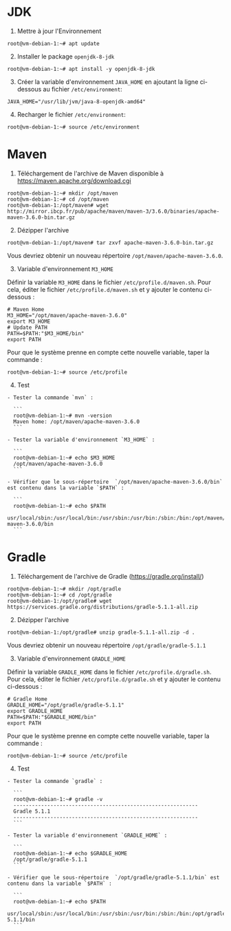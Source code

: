 # JDK

  1. Mettre à jour l'Environnement

  ```
  root@vm-debian-1:~# apt update
  ```

  2. Installer le package `openjdk-8-jdk`

  ```
  root@vm-debian-1:~# apt install -y openjdk-8-jdk
  ```

  3. Créer la variable d'environnement `JAVA_HOME` en ajoutant la ligne ci-dessous au fichier `/etc/environment`:

  ```
  JAVA_HOME="/usr/lib/jvm/java-8-openjdk-amd64"
  ```

  4. Recharger le fichier `/etc/environment`:

  ```
  root@vm-debian-1:~# source /etc/environment
```

# Maven

  1. Téléchargement de l'archive de Maven disponible à https://maven.apache.org/download.cgi

  ```
  root@vm-debian-1:~# mkdir /opt/maven
  root@vm-debian-1:~# cd /opt/maven
  root@vm-debian-1:/opt/maven# wget http://mirror.ibcp.fr/pub/apache/maven/maven-3/3.6.0/binaries/apache-maven-3.6.0-bin.tar.gz
  ```

  2. Dézipper l'archive

  ```
  root@vm-debian-1:/opt/maven# tar zxvf apache-maven-3.6.0-bin.tar.gz
  ```

  Vous devriez obtenir un nouveau répertoire `/opt/maven/apache-maven-3.6.0`.

  3. Variable d'environnement `M3_HOME`

  Définir la variable `M3_HOME` dans le fichier `/etc/profile.d/maven.sh`. Pour cela, éditer le fichier `/etc/profile.d/maven.sh` et y ajouter le contenu ci-dessous :

  ```
  # Maven Home
  M3_HOME="/opt/maven/apache-maven-3.6.0"
  export M3_HOME
  # Update PATH
  PATH=$PATH:"$M3_HOME/bin"
  export PATH
  ```

  Pour que le système prenne en compte cette nouvelle variable, taper la commande :

  ```
  root@vm-debian-1:~# source /etc/profile
  ```

  4. Test

    - Tester la commande `mvn` :

      ```
      root@vm-debian-1:~# mvn -version
      Maven home: /opt/maven/apache-maven-3.6.0
      ```

    - Tester la variable d'environnement `M3_HOME` :

      ```
      root@vm-debian-1:~# echo $M3_HOME
      /opt/maven/apache-maven-3.6.0
      ```

    - Vérifier que le sous-répertoire  `/opt/maven/apache-maven-3.6.0/bin` est contenu dans la variable `$PATH` :

      ```
      root@vm-debian-1:~# echo $PATH
      usr/local/sbin:/usr/local/bin:/usr/sbin:/usr/bin:/sbin:/bin:/opt/maven/apache-maven-3.6.0/bin
      ```

# Gradle

  1. Téléchargement de l'archive de Gradle (https://gradle.org/install/)

  ```
  root@vm-debian-1:~# mkdir /opt/gradle
  root@vm-debian-1:~# cd /opt/gradle
  root@vm-debian-1:/opt/gradle# wget https://services.gradle.org/distributions/gradle-5.1.1-all.zip
  ```

  2. Dézipper l'archive

  ```
  root@vm-debian-1:/opt/gradle# unzip gradle-5.1.1-all.zip -d .
  ```

  Vous devriez obtenir un nouveau répertoire `/opt/gradle/gradle-5.1.1`

  3. Variable d'environnement `GRADLE_HOME`

  Définir la variable `GRADLE_HOME` dans le fichier `/etc/profile.d/gradle.sh`. Pour cela, éditer le fichier `/etc/profile.d/gradle.sh` et y ajouter le contenu ci-dessous :

  ```
  # Gradle Home
  GRADLE_HOME="/opt/gradle/gradle-5.1.1"
  export GRADLE_HOME
  PATH=$PATH:"$GRADLE_HOME/bin"
  export PATH
  ```

  Pour que le système prenne en compte cette nouvelle variable, taper la commande :

  ```
  root@vm-debian-1:~# source /etc/profile
  ```

  4. Test

    - Tester la commande `gradle` :

      ```
      root@vm-debian-1:~# gradle -v
      ------------------------------------------------------------
      Gradle 5.1.1
      ------------------------------------------------------------
      ```

    - Tester la variable d'environnement `GRADLE_HOME` :

      ```
      root@vm-debian-1:~# echo $GRADLE_HOME
      /opt/gradle/gradle-5.1.1
      ```

    - Vérifier que le sous-répertoire  `/opt/gradle/gradle-5.1.1/bin` est contenu dans la variable `$PATH` :

      ```
      root@vm-debian-1:~# echo $PATH
      usr/local/sbin:/usr/local/bin:/usr/sbin:/usr/bin:/sbin:/bin:/opt/gradle/gradle-5.1.1/bin
      ```
